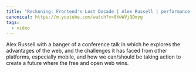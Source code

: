 ```yaml
---
title: "Reckoning: Frontend's Lost Decade | Alex Russell | performance.now() 2024"
canonical: https://m.youtube.com/watch?v=0XwWVjQOmyg
tags:
  - video
---
```


Alex Russell with a banger of a conference talk in which he explores the advantages of the web, and the challenges it has faced from other platforms, especially mobile, and how we can/should be taking action to create a future where the free and open web wins.
